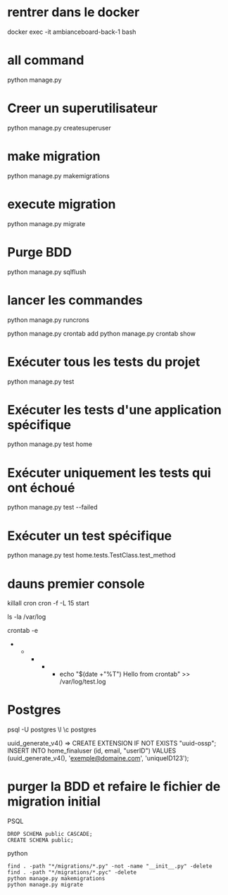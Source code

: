 # rentrer dans le docker 
docker exec -it ambianceboard-back-1 bash

# all command 
python manage.py


# Creer un superutilisateur
python manage.py createsuperuser

# make migration 
python manage.py makemigrations

# execute migration
python manage.py migrate

# Purge BDD
python manage.py sqlflush


# lancer les commandes 
python manage.py runcrons

python manage.py crontab add
python manage.py crontab show

# Exécuter tous les tests du projet
python manage.py test

# Exécuter les tests d'une application spécifique
python manage.py test home

# Exécuter uniquement les tests qui ont échoué
python manage.py test --failed

# Exécuter un test spécifique
python manage.py test home.tests.TestClass.test_method


# dauns premier console 
killall cron
cron -f -L 15 start


ls -la /var/log

crontab -e
* * * * * echo "$(date +"%T") Hello from crontab" >> /var/log/test.log

# Postgres
psql -U postgres
\l 
\c postgres



uuid_generate_v4() => CREATE EXTENSION IF NOT EXISTS "uuid-ossp";
INSERT INTO home_finaluser (id,  email, "userID")
VALUES (uuid_generate_v4(), 'exemple@domaine.com', 'uniqueID123');


# purger la BDD et refaire le fichier de migration initial

PSQL 
```
DROP SCHEMA public CASCADE;
CREATE SCHEMA public;
```

python 
```
find . -path "*/migrations/*.py" -not -name "__init__.py" -delete
find . -path "*/migrations/*.pyc" -delete
python manage.py makemigrations
python manage.py migrate
```